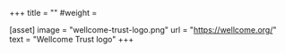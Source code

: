 +++
title = ""
#weight = 

[asset]
  image = "wellcome-trust-logo.png"
  url = "https://wellcome.org/"
  text = "Wellcome Trust logo"
+++
